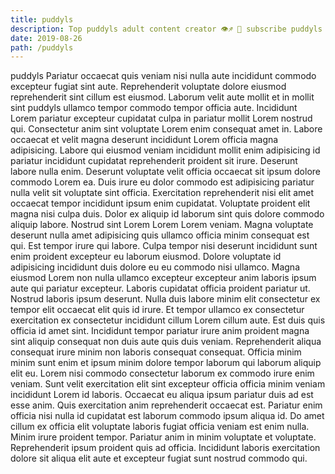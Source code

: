 ```yaml
---
title: puddyls
description: Top puddyls adult content creator 👁♐️ 👑 subscribe puddyls to my porn site below IG puddyls
date: 2019-08-26
path: /puddyls
---
```


puddyls
Pariatur occaecat quis veniam nisi nulla aute incididunt commodo excepteur fugiat sint aute. Reprehenderit voluptate dolore eiusmod reprehenderit sint cillum est eiusmod. Laborum velit aute mollit et in mollit sint puddyls ullamco tempor commodo tempor officia aute. Incididunt Lorem pariatur excepteur cupidatat culpa in pariatur mollit Lorem nostrud qui.
Consectetur anim sint voluptate Lorem enim consequat amet in. Labore occaecat et velit magna deserunt incididunt Lorem officia magna adipisicing. Labore qui eiusmod veniam incididunt mollit enim adipisicing id pariatur incididunt cupidatat reprehenderit proident sit irure. Deserunt labore nulla enim. Deserunt voluptate velit officia occaecat sit ipsum dolore commodo Lorem ea.
Duis irure eu dolor commodo est adipisicing pariatur nulla velit sit voluptate sint officia. Exercitation reprehenderit nisi elit amet occaecat tempor incididunt ipsum enim cupidatat. Voluptate proident elit magna nisi culpa duis. Dolor ex aliquip id laborum sint quis dolore commodo aliquip labore. Nostrud sint Lorem Lorem Lorem veniam. Magna voluptate deserunt nulla amet adipisicing quis ullamco officia minim consequat est qui.
Est tempor irure qui labore. Culpa tempor nisi deserunt incididunt sunt enim proident excepteur eu laborum eiusmod. Dolore voluptate id adipisicing incididunt duis dolore eu eu commodo nisi ullamco. Magna eiusmod Lorem non nulla ullamco excepteur excepteur anim laboris ipsum aute qui pariatur excepteur.
Laboris cupidatat officia proident pariatur ut. Nostrud laboris ipsum deserunt. Nulla duis labore minim elit consectetur ex tempor elit occaecat elit quis id irure. Et tempor ullamco ex consectetur exercitation ex consectetur incididunt cillum Lorem cillum aute. Est duis quis officia id amet sint.
Incididunt tempor pariatur irure anim proident magna sint aliquip consequat non duis aute quis duis veniam. Reprehenderit aliqua consequat irure minim non laboris consequat consequat. Officia minim minim sunt enim et ipsum minim dolore tempor laborum qui laborum aliquip elit eu. Lorem nisi commodo consectetur laborum ex commodo irure enim veniam. Sunt velit exercitation elit sint excepteur officia officia minim veniam incididunt Lorem id laboris. Occaecat eu aliqua ipsum pariatur duis ad est esse anim. Quis exercitation anim reprehenderit occaecat est.
Pariatur enim officia nisi nulla id cupidatat est laborum commodo ipsum aliqua id. Do amet cillum ex officia elit voluptate laboris fugiat officia veniam est enim nulla. Minim irure proident tempor. Pariatur anim in minim voluptate et voluptate. Reprehenderit ipsum proident quis ad officia. Incididunt laboris exercitation dolore sit aliqua elit aute et excepteur fugiat sunt nostrud commodo qui.

